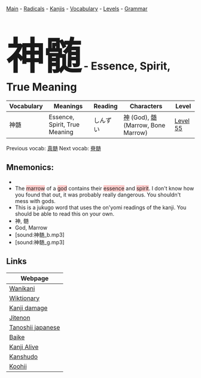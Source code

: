 <style> bigfont {font-size: 100px}</style>
[Main](../README.md) -
[Radicals](../radicals.md) -
[Kanjis](../kanjis.md) -
[Vocabulary](../vocabulary.md) -
[Levels](../levels.md) -
[Grammar](../grammar.md)
# <bigfont> 神髄</bigfont> - Essence, Spirit, True Meaning 

| Vocabulary | Meanings | Reading | Characters | Level |
| --- | --- | --- | --- | --- |
| 神髄 | Essence, Spirit, True Meaning | しんずい |  [神](../kanjis/神.md) (God), [髄](../kanjis/髄.md) (Marrow, Bone Marrow) | [Level 55](../levels/wk_level55.md) |

Previous vocab: [真髄](真髄.md) Next vocab: [脊髄](脊髄.md) 

## Mnemonics:

* 
* The <span style="background-color:#ffcccb"> marrow</span> of a <span style="background-color:#ffcccb"> god</span> contains their <span style="background-color:#ffcccb"> essence</span> and <span style="background-color:#ffcccb"> spirit</span>. I don't know how you found that out, it was probably really dangerous. You shouldn't mess with gods.
* This is a jukugo word that uses the on'yomi readings of the kanji. You should be able to read this on your own.
* 神, 髄
* God, Marrow
* [sound:神髄_b.mp3]
* [sound:神髄_g.mp3]


## Links 

| Webpage |
| --- |
| [Wanikani          ](https://www.wanikani.com/kanji/神髄) |
| [Wiktionary        ](https://en.wiktionary.org/wiki/神髄) |
| [Kanji damage      ](http://www.kanjidamage.com/kanji/search?utf8=✓&q=神髄) |
| [Jitenon           ](https://jitenon.com/kanji/神髄) |
| [Tanoshii japanese ](https://www.tanoshiijapanese.com/dictionary/kanji.cfm?k=神髄) |
| [Baike             ](https://baike.baidu.com/item/神髄) |
| [Kanji Alive       ](https://app.kanjialive.com/神髄) |
| [Kanshudo          ](https://www.kanshudo.com/searchmn?q=神髄) |
| [Koohii            ](https://kanji.koohii.com/study/kanji/神髄) |
